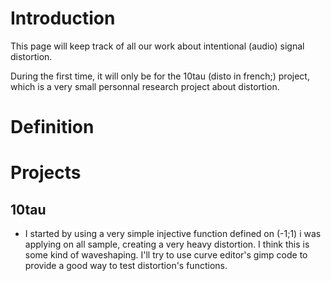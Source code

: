 # Introduction #

This page will keep track of all our work about intentional (audio) signal distortion.

During the first time, it will only be for the 10tau (disto in french;) project, which is a very small personnal research project about distortion.

# Definition #

# Projects #

## 10tau ##

  * I started by using a very simple injective function defined on (-1;1) i was applying on all sample, creating a very heavy distortion. I think this is some kind of waveshaping. I'll try to use curve editor's gimp code to provide a good way to test distortion's functions.